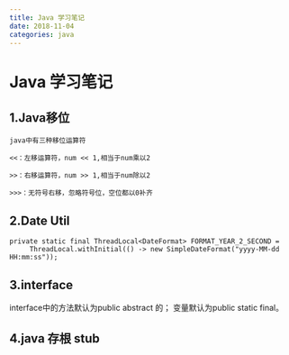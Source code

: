 ```yaml
---
title: Java 学习笔记
date: 2018-11-04
categories: java
---
```



# Java 学习笔记

## 1.Java移位
```
java中有三种移位运算符

<<：左移运算符，num << 1,相当于num乘以2

>>：右移运算符，num >> 1,相当于num除以2

>>>：无符号右移，忽略符号位，空位都以0补齐
```
## 2.Date Util
```
private static final ThreadLocal<DateFormat> FORMAT_YEAR_2_SECOND =
	 ThreadLocal.withInitial(() -> new SimpleDateFormat("yyyy-MM-dd HH:mm:ss"));
```

## 3.interface
interface中的方法默认为public abstract 的；
变量默认为public static final。

## 4.java 存根 stub
